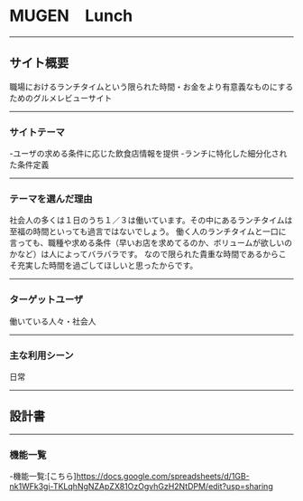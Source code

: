 # MUGEN　Lunch
***
## サイト概要
職場におけるランチタイムという限られた時間・お金をより有意義なものにするためのグルメレビューサイト
***
### サイトテーマ
-ユーザの求める条件に応じた飲食店情報を提供
-ランチに特化した細分化された条件定義
***
### テーマを選んだ理由
社会人の多くは１日のうち１／３は働いています。その中にあるランチタイムは至福の時間といっても過言ではないでしょう。
働く人のランチタイムと一口に言っても、職種や求める条件（早いお店を求めてるのか、ボリュームが欲しいのかなど）は人によってバラバラです。
なので限られた貴重な時間であるからこそ充実した時間を過ごしてほしいと思ったからです。
***
### ターゲットユーザ
働いている人々・社会人
***
### 主な利用シーン
日常
***
## 設計書
***
### 機能一覧
-機能一覧:[こちら]https://docs.google.com/spreadsheets/d/1GB-nk1WFk3gi-TKLqhNgNZApZX81OzOgvhGzH2NtDPM/edit?usp=sharing



